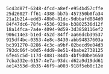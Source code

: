 
                5c43d87f-6248-4fcd-a8ef-e954bd57cffe
                25d26027-ff61-4388-bb7b-457350b0fa34
                21a1b214-edd3-48b0-81dc-9dbbafd884d0
                84f47dc6-78fe-4536-929e-b3802536d12f
                18a14fca-7a4e-4094-9d59-3d3858116ef2
                906c14e3-b1ed-452d-84ff-aa66dcb39537
                915df4bc-0353-4e8c-8430-abb94837603a
                bc391270-8286-4c3c-a9bf-02becd9e04d3
                793dc66f-b0d5-4dd9-8e51-4babe2738125
                6fe45c5d-117d-4881-84db-4bf9d0beb650
                7cba332e-6157-4e7a-93dc-d62a9d19dd61
                ae14353d-db35-46f9-a003-918f5eb8c12e
                